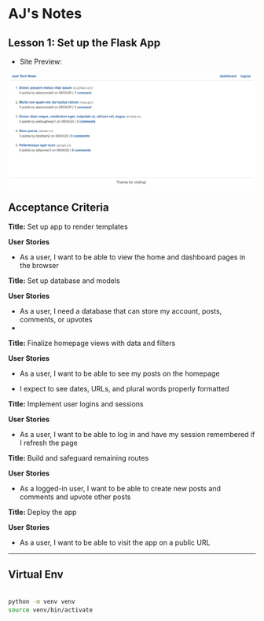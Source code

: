 
<!-- ## README

This file contains information about the project, including how to install and use it.

### Installation

To install the project, follow these steps:

1. Clone the repository to your local machine.
2. Install the necessary dependencies using `npm install`.
3. Start the application using `npm start`.

### Usage

To use the application, follow these steps:

1. Open the application in your web browser.
2. Enter your search query in the search bar.
3. Press the search button to retrieve results.

### Contributing

To contribute to the project, follow these steps:

1. Fork the repository.
2. Create a new branch for your changes.
3. Make your changes and commit them.
4. Push your changes to your fork.
5. Submit a pull request to the original repository.

### License

This project is licensed under the MIT License. See the `LICENSE` file for more information.
** -->


# AJ's Notes



## Lesson 1: Set up the Flask App


- Site Preview:

![Alt text](image.png)


## Acceptance Criteria
**Title:** Set up app to render templates

**User Stories**

* As a user, I want to be able to view the home and dashboard pages in the browser
  

**Title:** Set up database and models

**User Stories**

* As a user, I need a database that can store my account, posts, comments, or upvotes
* 
  
**Title:** Finalize homepage views with data and filters

**User Stories**

* As a user, I want to be able to see my posts on the homepage

* I expect to see dates, URLs, and plural words properly formatted

**Title:** Implement user logins and sessions

**User Stories**

* As a user, I want to be able to log in and have my session remembered if I refresh the page


**Title:** Build and safeguard remaining routes

**User Stories**

* As a logged-in user, I want to be able to create new posts and comments and upvote other posts



**Title:** Deploy the app

**User Stories**

* As a user, I want to be able to visit the app on a public URL

---

## Virtual Env

```bash

python -m venv venv
source venv/bin/activate

```